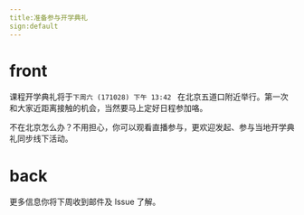 ```yaml
---
title:准备参与开学典礼
sign:default
---
```


# front
课程开学典礼将于`下周六 (171028) 下午 13:42 ` 在北京五道口附近举行。第一次和大家近距离接触的机会，当然要马上定好日程参加咯。

不在北京怎么办？不用担心，你可以观看直播参与，更欢迎发起、参与当地开学典礼同步线下活动。



# back
更多信息你将下周收到邮件及 Issue 了解。

